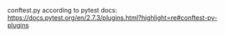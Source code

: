conftest.py according to pytest docs: https://docs.pytest.org/en/2.7.3/plugins.html?highlight=re#conftest-py-plugins
